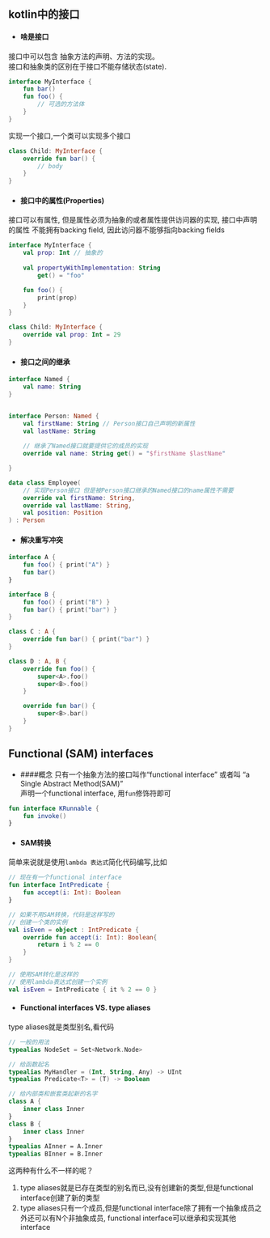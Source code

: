 ## kotlin中的接口
- #### 啥是接口
接口中可以包含 抽象方法的声明、方法的实现。<br>
接口和抽象类的区别在于接口不能存储状态(state). 
```kotlin
interface MyInterface {
    fun bar()
    fun foo() {
        // 可选的方法体
    }
}
```
实现一个接口,一个类可以实现多个接口
```kotlin
class Child: MyInterface {
    override fun bar() {
        // body
    }   
}
```

- #### 接口中的属性(Properties)
接口可以有属性, 但是属性必须为抽象的或者属性提供访问器的实现, 接口中声明的属性
不能拥有backing field, 因此访问器不能够指向backing fields
```kotlin
interface MyInterface {
    val prop: Int // 抽象的
    
    val propertyWithImplementation: String
        get() = "foo"

    fun foo() {
        print(prop)
    }   
}

class Child: MyInterface {
    override val prop: Int = 29
}
```

- #### 接口之间的继承
```kotlin
interface Named {
    val name: String
}


interface Person: Named {
    val firstName: String // Person接口自己声明的新属性
    val lastName: String
    
    // 继承了Named接口就要提供它的成员的实现
    override val name: String get() = "$firstName $lastName"

}

data class Employee(
    // 实现Person接口 但是被Person接口继承的Named接口的name属性不需要
    override val firstName: String,
    override val lastName: String,
    val position: Position
) : Person
```

- #### 解决重写冲突
```kotlin
interface A {
    fun foo() { print("A") }
    fun bar()
}

interface B {
    fun foo() { print("B") }
    fun bar() { print("bar") }
}

class C : A {
    override fun bar() { print("bar") }
}

class D : A, B {
    override fun foo() {
        super<A>.foo()
        super<B>.foo()
    }

    override fun bar() {
        super<B>.bar()
    }
}
```

## Functional (SAM) interfaces
- ####概念
只有一个抽象方法的接口叫作“functional interface” 或者叫 “a Single Abstract Method(SAM)”<br>
声明一个functional interface, 用`fun`修饰符即可
```kotlin
fun interface KRunnable {
    fun invoke()
}
```

- #### SAM转换
简单来说就是使用`lambda 表达式`简化代码编写,比如
```kotlin
// 现在有一个functional interface
fun interface IntPredicate {
    fun accept(i: Int): Boolean
}

// 如果不用SAM转换，代码是这样写的
// 创建一个类的实例
val isEven = object : IntPredicate {
    override fun accept(i: Int): Boolean{
        return i % 2 == 0
    }
}

// 使用SAM转化是这样的
// 使用lambda表达式创建一个实例
val isEven = IntPredicate { it % 2 == 0 }
```

- #### Functional interfaces VS. type aliases
type aliases就是类型别名,看代码
```kotlin
// 一般的用法
typealias NodeSet = Set<Network.Node>

// 给函数起名
typealias MyHandler = (Int, String, Any) -> UInt
typealias Predicate<T> = (T) -> Boolean

// 给内部类和嵌套类起新的名字
class A {
    inner class Inner
}
class B {
    inner class Inner
}
typealias AInner = A.Inner
typealias BInner = B.Inner
```
这两种有什么不一样的呢？<br>
1. type aliases就是已存在类型的别名而已,没有创建新的类型,但是functional interface创建了新的类型 <br>
2. type aliases只有一个成员,但是functional interface除了拥有一个抽象成员之外还可以有N个非抽象成员,
functional interface可以继承和实现其他interface<br>


